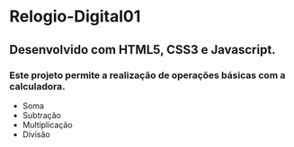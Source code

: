 # Relogio-Digital01
## Desenvolvido com HTML5, CSS3 e Javascript.

### Este projeto permite a realização de operações básicas com a calculadora.
+ Soma
+ Subtração
+ Multiplicação
+ Divisão
